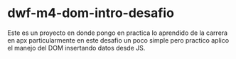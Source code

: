 # dwf-m4-dom-intro-desafio
Este es un proyecto en donde pongo en practica lo aprendido de la carrera en apx
particularmente en este desafio un poco simple pero practico aplico el manejo del DOM
insertando datos desde JS.

